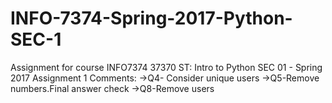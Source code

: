 # INFO-7374-Spring-2017-Python-SEC-1
Assignment for course INFO7374 37370 ST: Intro to Python SEC 01 - Spring 2017
Assignment 1 Comments:
->Q4- Consider unique users
->Q5-Remove numbers.Final answer check
->Q8-Remove users
